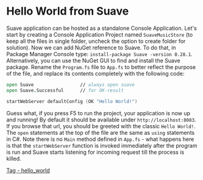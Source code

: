 # Hello World from Suave

Suave application can be hosted as a standalone Console Application. 
Let's start by creating a Console Application Project named `SuaveMusicStore` (to keep all the files in single folder, uncheck the option to create folder for solution).
Now we can add NuGet reference to Suave. To do that, in Package Manager Console type: 
```install-package Suave -version 0.28.1```. 
Alternatively, you can use the NuGet GUI to find and install the Suave package.
Rename the `Program.fs` file to `App.fs` to better reflect the purpose of the file, and replace its contents completely with the following code:

```fsharp
open Suave                 // always open suave
open Suave.Successful      // for OK-result

startWebServer defaultConfig (OK "Hello World!")
```

Guess what, if you press F5 to run the project, your application is now up and running!
By default it should be available under `http://localhost:8083`.
If you browse that url, you should be greeted with the classic `Hello World!`.
The `open` statements at the top of the file are the same as `using` statements in C#.
Note there is no `Main` method defined in `App.fs` - what happens here is that the `startWebServer` function is invoked immediately after the program is run and Suave starts listening for incoming request till the process is killed.

[Tag - hello_world](https://github.com/theimowski/SuaveMusicStore/tree/hello_world)
